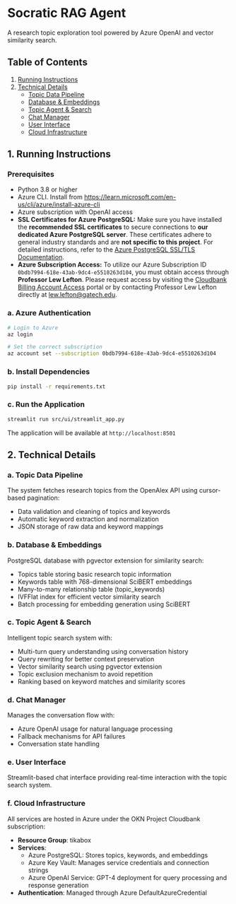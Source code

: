 # Socratic RAG Agent

A research topic exploration tool powered by Azure OpenAI and vector similarity search.

## Table of Contents
1. [Running Instructions](#running-instructions)
2. [Technical Details](#technical-details)
   - [Topic Data Pipeline](#a-topic-data-pipeline)
   - [Database & Embeddings](#b-database--embeddings)
   - [Topic Agent & Search](#c-topic-agent--search)
   - [Chat Manager](#d-chat-manager)
   - [User Interface](#e-user-interface)
   - [Cloud Infrastructure](#f-cloud-infrastructure)

## 1. Running Instructions

### Prerequisites
- Python 3.8 or higher
- Azure CLI.  Install from https://learn.microsoft.com/en-us/cli/azure/install-azure-cli
- Azure subscription with OpenAI access
- **SSL Certificates for Azure PostgreSQL:** Make sure you have installed the **recommended SSL certificates** to secure connections to **our dedicated Azure PostgreSQL server**. These certificates adhere to general industry standards and are **not specific to this project**. For detailed instructions, refer to the [Azure PostgreSQL SSL/TLS Documentation](https://learn.microsoft.com/en-us/azure/postgresql/flexible-server/concepts-networking-ssl-tls).
- **Azure Subscription Access:** To utilize our Azure Subscription ID `0bdb7994-618e-43ab-9dc4-e5510263d104`, you must obtain access through **Professor Lew Lefton**. Please request access by visiting the [Cloudbank Billing Account Access](https://www.cloudbank.org/billing-account-access) portal or by contacting Professor Lew Lefton directly at [lew.lefton@gatech.edu](mailto:lew.lefton@gatech.edu).

### a. Azure Authentication
```bash
# Login to Azure
az login

# Set the correct subscription
az account set --subscription 0bdb7994-618e-43ab-9dc4-e5510263d104
```

### b. Install Dependencies
```bash
pip install -r requirements.txt
```

### c. Run the Application
```bash
streamlit run src/ui/streamlit_app.py
```

The application will be available at `http://localhost:8501`

## 2. Technical Details

### a. Topic Data Pipeline
The system fetches research topics from the OpenAlex API using cursor-based pagination:
- Data validation and cleaning of topics and keywords
- Automatic keyword extraction and normalization
- JSON storage of raw data and keyword mappings

### b. Database & Embeddings
PostgreSQL database with pgvector extension for similarity search:
- Topics table storing basic research topic information
- Keywords table with 768-dimensional SciBERT embeddings
- Many-to-many relationship table (topic_keywords)
- IVFFlat index for efficient vector similarity search
- Batch processing for embedding generation using SciBERT

### c. Topic Agent & Search
Intelligent topic search system with:
- Multi-turn query understanding using conversation history
- Query rewriting for better context preservation
- Vector similarity search using pgvector extension
- Topic exclusion mechanism to avoid repetition
- Ranking based on keyword matches and similarity scores

### d. Chat Manager
Manages the conversation flow with:
- Azure OpenAI usage for natural language processing
- Fallback mechanisms for API failures
- Conversation state handling


### e. User Interface
Streamlit-based chat interface providing real-time interaction with the topic search system.

### f. Cloud Infrastructure
All services are hosted in Azure under the OKN Project Cloudbank subscription:
- **Resource Group**: tikabox
- **Services**:
  - Azure PostgreSQL: Stores topics, keywords, and embeddings
  - Azure Key Vault: Manages service credentials and connection strings
  - Azure OpenAI Service: GPT-4 deployment for query processing and response generation
- **Authentication**: Managed through Azure DefaultAzureCredential
